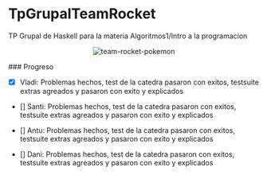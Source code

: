 # TpGrupalTeamRocket
TP Grupal de Haskell para la materia Algoritmos1/Intro a la programacion
<p align="center">
  <img src="https://user-images.githubusercontent.com/55926702/234432835-cee3b28a-a5b1-4f15-9a8f-c78ea48dc673.gif" alt="team-rocket-pokemon">
</p>
### Progreso

- [x] Vladi: Problemas hechos, test de la catedra pasaron con exitos, testsuite extras agreados y pasaron con exito y explicados 

- [] Santi: Problemas hechos, test de la catedra pasaron con exitos, testsuite extras agreados y pasaron con exito y explicados 

- [] Antu: Problemas hechos, test de la catedra pasaron con exitos, testsuite extras agreados y pasaron con exito y explicados 

- [] Dani: Problemas hechos, test de la catedra pasaron con exitos, testsuite extras agreados y pasaron con exito y explicados 
